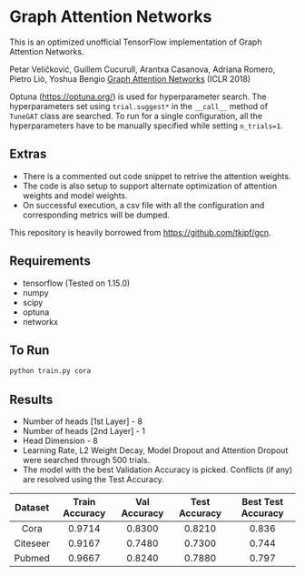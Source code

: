 # Graph Attention Networks

This is an optimized unofficial TensorFlow implementation of Graph Attention Networks. 

Petar Veličković, Guillem Cucurull, Arantxa Casanova, Adriana Romero, Pietro Liò, Yoshua Bengio [Graph Attention Networks](https://arxiv.org/abs/1710.10903) (ICLR 2018)

Optuna (https://optuna.org/) is used for hyperparameter search. The hyperparameters set using ```trial.suggest*``` in the ```__call__``` method of ```TuneGAT``` class are searched. To run for a single configuration, all the hyperparameters have to be manually specified while setting ```n_trials=1```. 

## Extras
* There is a commented out code snippet to retrive the attention weights. 
* The code is also setup to support alternate optimization of attention weights and model weights. 
* On successful execution, a csv file with all the configuration and corresponding metrics will be dumped.

This repository is heavily borrowed from https://github.com/tkipf/gcn. 
 
## Requirements
* tensorflow (Tested on 1.15.0)
* numpy
* scipy
* optuna
* networkx

## To Run
```bash
python train.py cora
```

## Results 
* Number of heads [1st Layer] - 8 
* Number of heads [2nd Layer] - 1 
* Head Dimension - 8 
* Learning Rate, L2 Weight Decay, Model Dropout and Attention Dropout were searched through 500 trials.
* The model with the best Validation Accuracy is picked. Conflicts (if any) are resolved using the Test Accuracy.

| Dataset  | Train Accuracy | Val Accuracy | Test Accuracy | Best Test Accuracy |
|:--------:|:--------------:|:------------:|:-------------:|:------------------:|
|   Cora   |    0.9714      |    0.8300    |    0.8210     |       0.836        |
| Citeseer |    0.9167      |    0.7480    |    0.7300     |       0.744        |
|  Pubmed  |    0.9667      |    0.8240    |    0.7880     |       0.797        |
